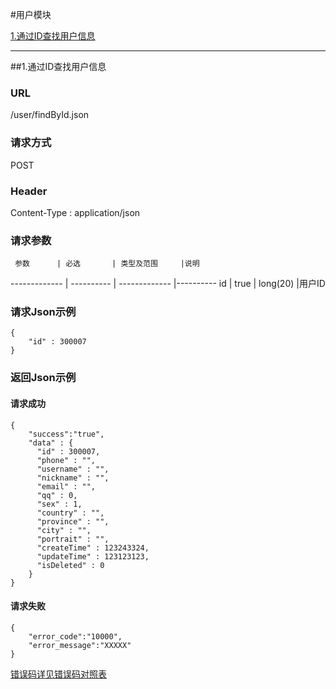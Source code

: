#用户模块 

[1.通过ID查找用户信息](#1)

---
##<a id="1">1.通过ID查找用户信息</a>

### URL
/user/findById.json

### 请求方式
POST

### Header
Content-Type : application/json

### 请求参数
     参数      | 必选 	    | 类型及范围     |说明
-------------  | ---------- | -------------  |---------- 
id             | true 	    | long(20)       |用户ID


### 请求Json示例
	{       
	    "id" : 300007
	}

### 返回Json示例
#### 请求成功
	{
		"success":"true",
		"data" : {
		  "id" : 300007,
		  "phone" : "",
		  "username" : "",
		  "nickname" : "",
		  "email" : "",
		  "qq" : 0,
		  "sex" : 1,
		  "country" : "",
		  "province" : "",
		  "city" : "",
		  "portrait" : "",
		  "createTime" : 123243324,
		  "updateTime" : 123123123,
		  "isDeleted" : 0
		}
	}

#### 请求失败
	{
		"error_code":"10000",
		"error_message":"XXXXX"
	}
	
[错误码详见错误码对照表](错误码对照表.md)
